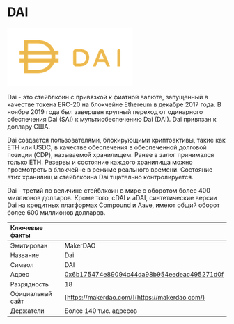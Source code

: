 # DAI

![](../../.gitbook/assets/dai.png)

Dai - это стейблкоин с привязкой к фиатной валюте, запущенный в качестве токена ERC-20 на блокчейне Ethereum в декабре 2017 года. В ноябре 2019 года был завершен крупный переход от одинарного обеспечения Dai \(SAI\) к мультиобеспечению Dai \(DAI\). Dai привязан к доллару США.

Dai создается пользователями, блокирующими криптоактивы, такие как ETH или USDC, в качестве обеспечения в обеспеченной долговой позиции \(CDP\), называемой хранилищем. Ранее в залог принимался только ETH. Резервы и состояние каждого хранилища можно просмотреть в блокчейне в режиме реального времени. Состояние этих хранилищ и стейблкоина Dai тщательно контролируется.

Dai - третий по величине стейблкоин в мире с оборотом более 400 миллионов долларов. Кроме того, cDAI и aDAI, синтетические версии Dai на кредитных платформах Compound и Aave, имеют общий оборот более 600 миллионов долларов.

| Ключевые факты |  |
| :--- | :--- |
| Эмитирован | MakerDAO |
| Название | Dai |
| Символ | DAI |
| Адрес | [0x6b175474e89094c44da98b954eedeac495271d0f](https://etherscan.io/token/0x6b175474e89094c44da98b954eedeac495271d0f) |
| Разрядность | 18 |
| Официальный сайт | [https://makerdao.com/](https://makerdao.com/) |
| Держатели | Более 140 тыс. адресов |

